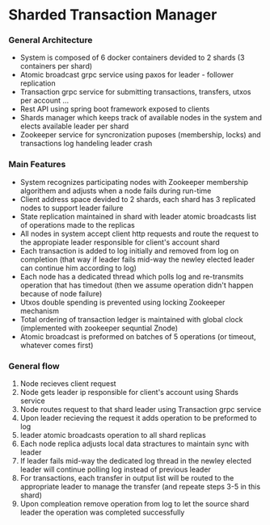 # Sharded Transaction Manager

### General Architecture
* System is composed of 6 docker containers devided to 2 shards (3 containers per shard)
* Atomic broadcast grpc service using paxos for leader - follower replication
* Transaction grpc service for submitting transactions, transfers, utxos per account ...
* Rest API using spring boot framework exposed to clients
* Shards manager which keeps track of available nodes in the system and elects available leader per shard
* Zookeeper service for syncronization puposes (membership, locks) and transactions log handeling leader crash

### Main Features
* System recognizes participating nodes with Zookeeper membership algorithem and adjusts when a node fails during run-time
* Client address space devided to 2 shards, each shard has 3 replicated nodes to support leader failure
* State replication maintained in shard with leader atomic broadcasts list of operations made to the replicas
* All nodes in system accept client http requests and route the request to the appropiate leader responsible for client's account shard
* Each transaction is added to log initially and removed from log on completion (that way if leader fails mid-way the newley elected leader can continue him according to log)
* Each node has a dedicated thread which polls log and re-transmits operation that has timedout (then we assume operation didn't happen because of node failure)
* Utxos double spending is prevented using locking Zookeeper mechanism
* Total ordering of transaction ledger is maintained with global clock (implemented with zookeeper sequntial Znode)
* Atomic broadcast is preformed on batches of 5 operations (or timeout, whatever comes first)

### General flow
1. Node recieves client request
2. Node gets leader ip responsible for client's account using Shards service
3. Node routes request to that shard leader using Transaction grpc service
4. Upon leader recieving the request it adds operation to be preformed to log 
5. leader atomic broadcasts operation to all shard replicas
6. Each node replica adjusts local data stractures to maintain sync with leader
7. If leader fails mid-way the dedicated log thread in the newley elected leader will continue polling log instead of previous leader
8. For transactions, each transfer in output list will be routed to the appropriate leader to manage the transfer (and repeate steps 3-5 in this shard)
9. Upon compleation remove operation from log to let the source shard leader the operation was completed successfully 
